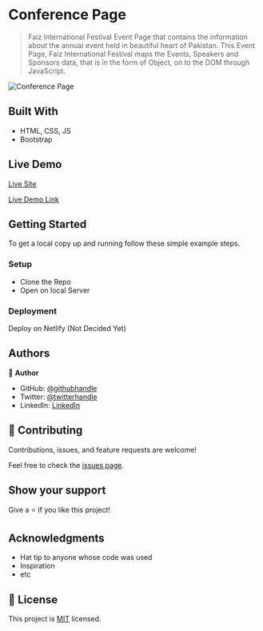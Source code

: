 # Conference Page

> Faiz International Festival Event Page that contains the information about the annual event held in beautiful heart of Pakistan.
> This Event Page, Faiz International Festival maps the Events, Speakers and Sponsors data, that is in the form of Object, on to the DOM through JavaScript.

![Conference Page](https://user-images.githubusercontent.com/61361037/167278202-8cf43863-60fb-4651-bd7b-d569f7d7af8b.PNG)


## Built With

- HTML, CSS, JS
- Bootstrap

## Live Demo

[Live Site](http://raoakif.github.io/ConferencePage)

[Live Demo Link](https://www.loom.com/share/0556d9d28d974d49a8d7192eb8d10f70)


## Getting Started
To get a local copy up and running follow these simple example steps.

### Setup
- Clone the Repo
- Open on local Server

### Deployment
Deploy on Netlify (Not Decided Yet)


## Authors

👤 **Author**

- GitHub: [@githubhandle](https://github.com/RaoAkif)
- Twitter: [@twitterhandle](https://twitter.com/RaoAkif)
- LinkedIn: [LinkedIn](https://linkedin.com/in/RaoAkif)

## 🤝 Contributing

Contributions, issues, and feature requests are welcome!

Feel free to check the [issues page](../../issues/).

## Show your support

Give a ⭐️ if you like this project!

## Acknowledgments

- Hat tip to anyone whose code was used
- Inspiration
- etc

## 📝 License

This project is [MIT](./MIT.md) licensed.
